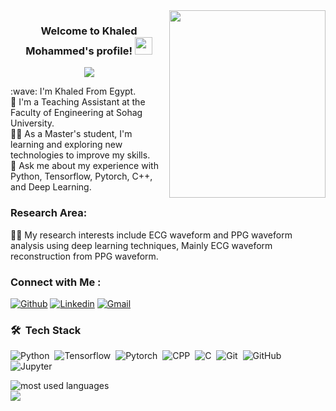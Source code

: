 
<img width="250" align="right" height="300" src="https://media.tenor.com/ow94qLGI8WsAAAAC/ai.gif">   

<h3 align="center">
  Welcome to Khaled Mohammed's profile!
  <img src="https://media.giphy.com/media/hvRJCLFzcasrR4ia7z/giphy.gif" width="28">
</h3>

<!-- Typing SVG by DenverCoder1 - https://github.com/DenverCoder1/readme-typing-svg -->
<p align="center">
  <a href="https://github.com/DenverCoder1/readme-typing-svg"><img src="https://readme-typing-svg.herokuapp.com/?lines=Teaching%20%20Assistant%20;All%20Our%20Dreams%20Can%20Come%20True&font=Fira%20Code&center=true&width=440&height=45&color=f75c7e&vCenter=true&size=22"></a>
</p> 
:wave: I'm Khaled From Egypt.<br />
🏢 I'm a Teaching Assistant at the Faculty of Engineering at Sohag University.<br />
👨‍💻 As a Master's student, I'm learning and exploring new technologies to improve my skills.<br />
💬 Ask me about my experience with Python, Tensorflow, Pytorch, C++, and Deep Learning.<br />

### Research Area:
👨‍🔬 My research interests include ECG waveform and PPG waveform analysis using deep learning techniques, Mainly ECG waveform reconstruction from PPG waveform.

### Connect with Me :
[![Github](https://img.shields.io/badge/-Github-000?style=flat&logo=Github&logoColor=white)](https://github.com/Khaled-Mohammed-Abdelgaber)
[![Linkedin](https://img.shields.io/badge/-LinkedIn-blue?style=flat&logo=Linkedin&logoColor=white)](https://www.linkedin.com/in/khaled-mohammed-1b2a6119a/)
[![Gmail](https://img.shields.io/badge/-Gmail-c14438?style=flat&logo=Gmail&logoColor=white)](mailto:khaled.edu.engineer@gmail.com)

### 🛠 &nbsp;Tech Stack
![Python](https://img.shields.io/badge/-Python-05122A?style=flat&logo=Python)&nbsp;
![Tensorflow](https://img.shields.io/badge/-Tensorflow-05122A?style=flat&logo=Tensorflow)&nbsp;
![Pytorch](https://img.shields.io/badge/-Pytorch-05122A?style=flat&logo=Pytorch)&nbsp;
![CPP](https://img.shields.io/badge/-CPP-05122A?style=flat&logo=CPP&logoColor=563D7C)&nbsp;
![C](https://img.shields.io/badge/-C-05122A?style=flat&logo=C)&nbsp;
![Git](https://img.shields.io/badge/-Git-05122A?style=flat&logo=git)&nbsp;
![GitHub](https://img.shields.io/badge/-GitHub-05122A?style=flat&logo=github)&nbsp;
![Jupyter](https://img.shields.io/badge/-Jupyter-05122A?style=flat&logo=Jupyter&logoColor=007ACC)&nbsp;

<img align="left" src="https://github-readme-stats.vercel.app/api/top-langs?username=Khaled-Mohammed-Abdelgaber&show_icons=true&locale=en&layout=compact&theme=radical" alt="most used languages" />
<br>
<a href="https://komarev.com/ghpvc/?username=Khaled-Mohammed-Abdelgaber&style=for-the-badge">
    <img src="https://komarev.com/ghpvc/?username=Khaled-Mohammed-Abdelgaber&style=for-the-badge">
</a>
